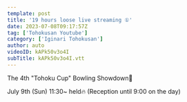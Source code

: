 ```yaml
---
template: post
title: '19 hours loose live streaming ①'
date: 2023-07-08T09:17:57Z
tag: ['Tohokusan Youtube']
category: ['Iginari Tohokusan']
author: auto 
videoID: kAPk50v3o4I
subTitle: kAPk50v3o4I.vtt
---
```

The 4th "Tohoku Cup" Bowling Showdown🎳

July 9th (Sun) 11:30~ held🔥
(Reception until 9:00 on the day)
